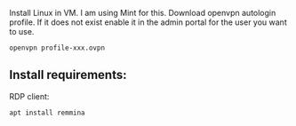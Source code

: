 Install Linux in VM. I am using Mint for this.
Download openvpn autologin profile.  If it does not exist enable it in the admin portal for the user you want to use.  

```
openvpn profile-xxx.ovpn
```

## Install requirements:

RDP client:
```
apt install remmina
```

